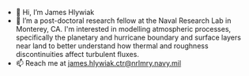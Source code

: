 - 👋 Hi, I’m James Hlywiak
- 👀 I’m a post-doctoral research fellow at the Naval Research Lab in Monterey, CA. I'm interested in modelling atmospheric processes, specifically the planetary and hurricane boundary and surface layers near land to better understand how thermal and roughness discontinuities affect turbulent fluxes. 
- 📫 Reach me at james.hlywiak.ctr@nrlmry.navy.mil

<!---
jameshlywiak/jameshlywiak is a ✨ special ✨ repository because its `README.md` (this file) appears on your GitHub profile.
You can click the Preview link to take a look at your changes.
--->
